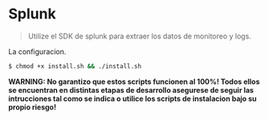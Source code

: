 # Splunk


> Utilize el SDK de splunk para extraer los datos de monitoreo y logs.

La configuracion.
```sh
$ chmod +x install.sh && ./install.sh
```
**WARNING: No garantizo que estos scripts funcionen al 100%! Todos ellos se encuentran en distintas etapas de desarrollo asegurese de seguir las intrucciones tal como se indica o utilice los scripts de instalacion bajo su propio riesgo!**

